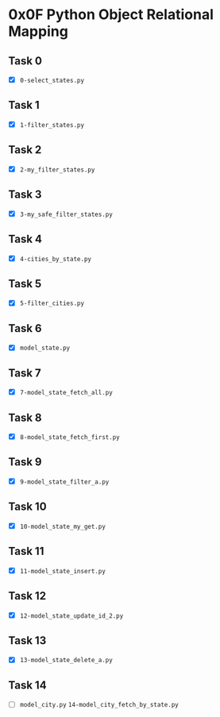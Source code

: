 # 0x0F Python Object Relational Mapping

## Task 0
- [x] `0-select_states.py`

## Task 1
- [x] `1-filter_states.py`

## Task 2
- [x] `2-my_filter_states.py`

## Task 3
- [x] `3-my_safe_filter_states.py`

## Task 4
- [x] `4-cities_by_state.py`

## Task 5
- [x] `5-filter_cities.py`

## Task 6
- [x] `model_state.py`

## Task 7
- [x] `7-model_state_fetch_all.py`

## Task 8
- [x] `8-model_state_fetch_first.py`

## Task 9
- [x] `9-model_state_filter_a.py`

## Task 10
- [x] `10-model_state_my_get.py`

## Task 11
- [x] `11-model_state_insert.py`

## Task 12
- [x] `12-model_state_update_id_2.py`

## Task 13
- [x] `13-model_state_delete_a.py`

## Task 14
- [ ] `model_city.py` `14-model_city_fetch_by_state.py`
